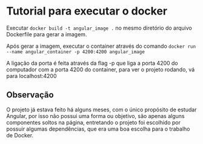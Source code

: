 # Tutorial para executar o docker

Executar `docker build -t angular_image .` no mesmo diretório do arquivo Dockerfile para gerar a imagem.

Após gerar a imagem, executar o container através do comando `docker run --name angular_container -p 4200:4200 angular_image`

A ligação da porta é feita através da flag -p que liga a porta 4200 do computador com a porta 4200 do container, para ver o projeto rodando, vá para localhost:4200

## Observação

O projeto já estava feito há alguns meses, com o único propósito de estudar Angular, por isso não possui uma forma ou objetivo, são apenas alguns componentes soltos na página, entretando o projeto foi escolhido por possuir algumas dependências, que era uma boa escolha para o trabalho de Docker.
